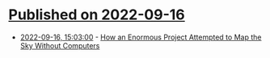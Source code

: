 # [Published on 2022-09-16](index.md)

* [2022-09-16, 15:03:00](https://soylentnews.org/article.pl?sid=22/09/15/1517217&from=rss) - [How an Enormous Project Attempted to Map the Sky Without Computers](https://soylentnews.org/article.pl?sid=22/09/15/1517217&from=rss)

